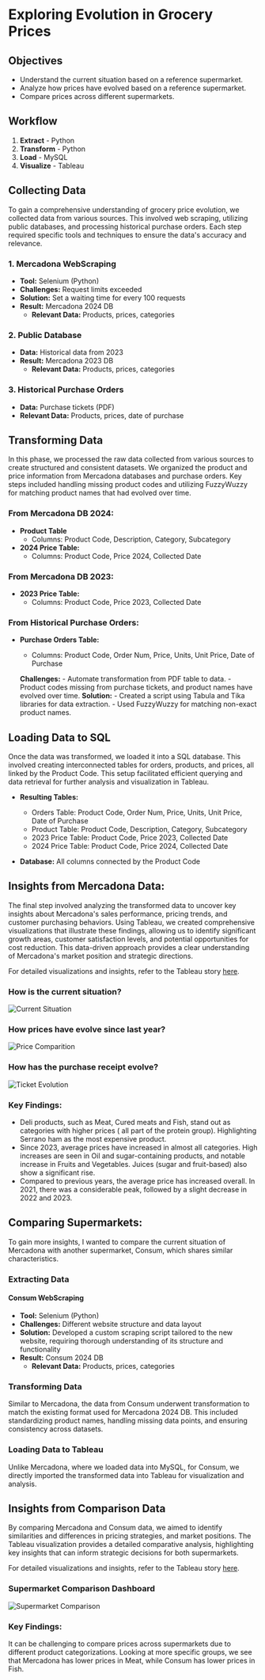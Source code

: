 # Exploring Evolution in Grocery Prices

## Objectives

- Understand the current situation based on a reference supermarket.
- Analyze how prices have evolved based on a reference supermarket.
- Compare prices across different supermarkets.

## Workflow

1. **Extract** - Python
2. **Transform** - Python
3. **Load** - MySQL
4. **Visualize** - Tableau

## Collecting Data

To gain a comprehensive understanding of grocery price evolution, we collected data from various sources. This involved web scraping, utilizing public databases, and processing historical purchase orders. Each step required specific tools and techniques to ensure the data's accuracy and relevance.

### 1. Mercadona WebScraping
- **Tool:** Selenium (Python)
- **Challenges:** Request limits exceeded
- **Solution:** Set a waiting time for every 100 requests
- **Result:** Mercadona 2024 DB
  - **Relevant Data:** Products, prices, categories

### 2. Public Database
- **Data:** Historical data from 2023
- **Result:** Mercadona 2023 DB
  - **Relevant Data:** Products, prices, categories

### 3. Historical Purchase Orders
- **Data:** Purchase tickets (PDF) 
- **Relevant Data:** Products, prices, date of purchase

## Transforming Data

In this phase, we processed the raw data collected from various sources to create structured and consistent datasets. We organized the product and price information from Mercadona databases and purchase orders. Key steps included handling missing product codes and utilizing FuzzyWuzzy for matching product names that had evolved over time.

### From Mercadona DB 2024:
- **Product Table**
    - Columns: Product Code, Description, Category, Subcategory
- **2024 Price Table:**
    - Columns: Product Code, Price 2024, Collected Date

### From Mercadona DB 2023:
- **2023 Price Table:**
    -  Columns: Product Code, Price 2023, Collected Date

### From Historical Purchase Orders:
- **Purchase Orders Table:**
    - Columns: Product Code, Order Num, Price, Units, Unit Price, Date of Purchase

    **Challenges:**
        - Automate transformation from PDF table to data.
        - Product codes missing from purchase tickets, and product names have evolved over time.
    **Solution:**
        - Created a script using Tabula and Tika libraries for data extraction.
        - Used FuzzyWuzzy for matching non-exact product names.


## Loading Data to SQL

Once the data was transformed, we loaded it into a SQL database. This involved creating interconnected tables for orders, products, and prices, all linked by the Product Code. This setup facilitated efficient querying and data retrieval for further analysis and visualization in Tableau.

- **Resulting Tables:**
  - Orders Table: Product Code, Order Num, Price, Units, Unit Price, Date of Purchase
  - Product Table: Product Code, Description, Category, Subcategory
  - 2023 Price Table: Product Code, Price 2023, Collected Date
  - 2024 Price Table: Product Code, Price 2024, Collected Date

- **Database:** All columns connected by the Product Code


## Insights from Mercadona Data:

The final step involved analyzing the transformed data to uncover key insights about Mercadona's sales performance, pricing trends, and customer purchasing behaviors. Using Tableau, we created comprehensive visualizations that illustrate these findings, allowing us to identify significant growth areas, customer satisfaction levels, and potential opportunities for cost reduction. This data-driven approach provides a clear understanding of Mercadona's market position and strategic directions.

For detailed visualizations and insights, refer to the Tableau story [here](https://public.tableau.com/app/profile/monica.delgado3686/viz/supermarket-story-final-project/Story1).

### How is the current situation? 

![Current Situation](images/1.1-mercadona-current-situation.png)

### How prices have evolve since last year? 

![Price Comparition](images/1.2-mercadona-price-comparition.png)

### How has the purchase receipt evolve? 

![Ticket Evolution](images/1.3-mercadona-ticket-evolution.png)


### Key Findings:

- Deli products, such as Meat, Cured meats and Fish, stand out as categories with higher prices ( all part of the protein group). Highlighting Serrano ham as the most expensive product.
- Since 2023, average prices have increased in almost all categories. High increases are seen in Oil and sugar-containing products, and notable increase in Fruits and Vegetables. Juices (sugar and fruit-based) also show a significant rise. 
- Compared to previous years, the average price has increased overall. In 2021, there was a considerable peak, followed by a slight decrease in 2022 and 2023.

## Comparing Supermarkets:

To gain more insights, I wanted to compare the current situation of Mercadona with another supermarket, Consum, which shares similar characteristics.

### Extracting Data

#### Consum WebScraping
- **Tool:** Selenium (Python)
- **Challenges:** Different website structure and data layout
- **Solution:** Developed a custom scraping script tailored to the new website, requiring thorough understanding of its structure and functionality
- **Result:** Consum 2024 DB
  - **Relevant Data:** Products, prices, categories

### Transforming Data

Similar to Mercadona, the data from Consum underwent transformation to match the existing format used for Mercadona 2024 DB. This included standardizing product names, handling missing data points, and ensuring consistency across datasets.

### Loading Data to Tableau

Unlike Mercadona, where we loaded data into MySQL, for Consum, we directly imported the transformed data into Tableau for visualization and analysis.

## Insights from Comparison Data

By comparing Mercadona and Consum data, we aimed to identify similarities and differences in pricing strategies, and market positions. The Tableau visualization provides a detailed comparative analysis, highlighting key insights that can inform strategic decisions for both supermarkets.

For detailed visualizations and insights, refer to the Tableau story [here](https://public.tableau.com/app/profile/monica.delgado3686/viz/supermarket-story-final-project/Consum_vs_Mercadona).

### Supermarket Comparison Dashboard

![Supermarket Comparison](images/1.4-mercadona-vs-consum.png)

### Key Findings:

It can be challenging to compare prices across supermarkets due to different product categorizations. Looking at more specific groups, we see that Mercadona has lower prices in Meat, while Consum has lower prices in Fish.